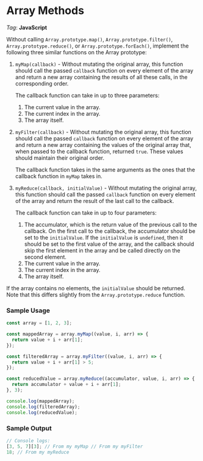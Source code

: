 # Array Methods

_Tag_: **JavaScript**

Without calling `Array.prototype.map()`, `Array.prototype.filter()`, `Array.prototype.reduce()`, or `Array.prototype.forEach()`, implement the following three similar functions on the Array prototype:

1. `myMap(callback)` - Without mutating the original array, this function should call the passed `callback` function on every element of the array and return a new array containing the results of all these calls, in the corresponding order.

   The callback function can take in up to three parameters:

   1. The current value in the array.
   2. The current index in the array.
   3. The array itself.

2. `myFilter(callback)` - Without mutating the original array, this function should call the passed `callback` function on every element of the array and return a new array containing the values of the original array that, when passed to the callback function, returned `true`. These values should maintain their original order.

   The callback function takes in the same arguments as the ones that the callback function in `myMap` takes in.

3. `myReduce(callback, initialValue)` - Without mutating the original array, this function should call the passed `callback` function on every element of the array and return the result of the last call to the callback.

   The callback function can take in up to four parameters:

   1. The accumulator, which is the return value of the previous call to the callback. On the first call to the callback, the accumulator should be set to the `initialValue`. If the `initialValue` is `undefined`, then it should be set to the first value of the array, and the callback should skip the first element in the array and be called directly on the second element.
   2. The current value in the array.
   3. The current index in the array.
   4. The array itself.

If the array contains no elements, the `initialValue` should be returned. Note that this differs slightly from the `Array.prototype.reduce` function.

### Sample Usage

```javascript
const array = [1, 2, 3];

const mappedArray = array.myMap((value, i, arr) => {
  return value + i + arr[1];
});

const filteredArray = array.myFilter((value, i, arr) => {
  return value + i + arr[1] > 5;
});

const reducedValue = array.myReduce((accumulator, value, i, arr) => {
  return accumulator + value + i + arr[1];
}, 3);

console.log(mappedArray);
console.log(filteredArray);
console.log(reducedValue);
```

### Sample Output

```javascript
// Console logs:
[3, 5, 7][3]; // From my myMap // From my myFilter
18; // From my myReduce
```
